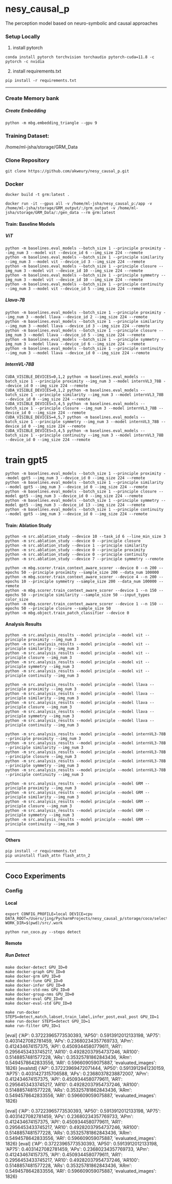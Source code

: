 # nesy_causal_p

The perception model based on neuro-symbolic and causal approaches

### Setup Locally

1. install pytorch

```
conda install pytorch torchvision torchaudio pytorch-cuda=11.8 -c pytorch -c nvidia
```

2. install requirements.txt

``` 
pip install -r requirements.txt
```

----
### Create Memory bank

##### Create Embedding
```  
python -m mbg.embedding_triangle --gpu 9
```

### Training Dataset:

/home/ml-jsha/storage/GRM_Data

### Clone Repository
```
git clone https://github.com/akweury/nesy_causal_p.git
```

### Docker
```
docker build -t grm:latest .
``` 

```
docker run -it --gpus all -v /home/ml-jsha/nesy_causal_p:/app -v /home/ml-jsha/storage/GRM_output/:/grm_output -v /home/ml-jsha/storage/GRM_Data/:/gen_data --rm grm:latest

``` 



#### Train: Baseline Models

##### ViT
``` 
python -m baselines.eval_models --batch_size 1 --principle proximity --img_num 3 --model vit --device_id 6 --img_size 224 --remote
python -m baselines.eval_models --batch_size 1 --principle similarity --img_num 3 --model vit --device_id 3 --img_size 224 --remote
python -m baselines.eval_models --batch_size 1 --principle closure --img_num 3 --model vit --device_id 10 --img_size 224 --remote
python -m baselines.eval_models --batch_size 1 --principle symmetry --img_num 3 --model vit --device_id 10 --img_size 224 --remote
python -m baselines.eval_models --batch_size 1 --principle continuity --img_num 3 --model vit --device_id 5 --img_size 224 --remote

```

##### Llava-7B
``` 
python -m baselines.eval_models --batch_size 1 --principle proximity --img_num 3 --model llava --device_id 2 --img_size 224 --remote
python -m baselines.eval_models --batch_size 1 --principle similarity --img_num 3 --model llava --device_id 3 --img_size 224 --remote
python -m baselines.eval_models --batch_size 1 --principle closure --img_num 3 --model llava --device_id 5 --img_size 224 --remote
python -m baselines.eval_models --batch_size 1 --principle symmetry --img_num 3 --model llava --device_id 6 --img_size 224 --remote
python -m baselines.eval_models --batch_size 1 --principle continuity --img_num 3 --model llava --device_id 0 --img_size 224 --remote
```

##### InternVL-78B
``` 
CUDA_VISIBLE_DEVICES=0,1,2 python -m baselines.eval_models --batch_size 1 --principle proximity --img_num 3 --model internVL3_78B --device_id 0 --img_size 224 --remote
CUDA_VISIBLE_DEVICES=0,1,2 python -m baselines.eval_models --batch_size 1 --principle similarity --img_num 3 --model internVL3_78B --device_id 0 --img_size 224 --remote
CUDA_VISIBLE_DEVICES=3,4,5 python -m baselines.eval_models --batch_size 1 --principle closure --img_num 3 --model internVL3_78B --device_id 0 --img_size 224 --remote
CUDA_VISIBLE_DEVICES=4,5,7 python -m baselines.eval_models --batch_size 1 --principle symmetry --img_num 3 --model internVL3_78B --device_id 0 --img_size 224 --remote
CUDA_VISIBLE_DEVICES=3,4,5 python -m baselines.eval_models --batch_size 1 --principle continuity --img_num 3 --model internVL3_78B --device_id 0 --img_size 224 --remote
```

# train gpt5
```
python -m baselines.eval_models --batch_size 1 --principle proximity --model gpt5 --img_num 3 --device_id 0 --img_size 224 --remote
python -m baselines.eval_models --batch_size 1 --principle similarity --model gpt5 --img_num 3 --device_id 0 --img_size 224 --remote
python -m baselines.eval_models --batch_size 1 --principle closure --model gpt5 --img_num 3 --device_id 0 --img_size 224 --remote
python -m baselines.eval_models --batch_size 1 --principle symmetry --model gpt5 --img_num 3 --device_id 13 --img_size 224 --remote
python -m baselines.eval_models --batch_size 1 --principle continuity --model gpt5 --img_num 3 --device_id 0 --img_size 224 --remote
```


#### Train: Ablation Study
```
python -m src.ablation_study --device 10 --task_id 6 --line_min_size 3
python -m src.ablation_study --device 0 --principle closure
python -m src.ablation_study --device 1 --principle similarity
python -m src.ablation_study --device 0 --principle proximity
python -m src.ablation_study --device 0 --principle continuity
python -m src.ablation_study --device 7 --principle symmetry --remote

python -m mbg.scorer.train_context_aware_scorer --device 0 --n 200 --epochs 50 --principle proximity --sample_size 200 --data_num 100000
python -m mbg.scorer.train_context_aware_scorer --device 4 --n 200 --epochs 10 --principle symmetry --sample_size 200 --data_num 100000 --remote
python -m mbg.scorer.train_context_aware_scorer --device 1 --n 150 --epochs 50 --principle similarity --sample_size 50 --input_types color_size
python -m mbg.scorer.train_context_aware_scorer --device 1 --n 150 --epochs 50 --principle closure --sample_size 50
python -m mbg.object.train_patch_classifier --device 0 
``` 


#### Analysis Results

``` 
python -m src.analysis_results --model principle --model vit --principle proximity --img_num 3  
python -m src.analysis_results --model principle --model vit --principle similarity --img_num 3  
python -m src.analysis_results --model principle --model vit --principle closure --img_num 3  
python -m src.analysis_results --model principle --model vit --principle symmetry --img_num 3  
python -m src.analysis_results --model principle --model vit --principle continuity --img_num 3  

python -m src.analysis_results --model principle --model llava --principle proximity --img_num 3  
python -m src.analysis_results --model principle --model llava --principle similarity --img_num 3  
python -m src.analysis_results --model principle --model llava --principle closure --img_num 3  
python -m src.analysis_results --model principle --model llava --principle symmetry --img_num 3  
python -m src.analysis_results --model principle --model llava --principle continuity --img_num 3  

python -m src.analysis_results --model principle --model internVL3-78B --principle proximity --img_num 3  
python -m src.analysis_results --model principle --model internVL3-78B --principle similarity --img_num 3  
python -m src.analysis_results --model principle --model internVL3-78B --principle closure --img_num 3  
python -m src.analysis_results --model principle --model internVL3-78B --principle symmetry --img_num 3  
python -m src.analysis_results --model principle --model internVL3-78B --principle continuity --img_num 3  

python -m src.analysis_results --model principle --model GRM --principle proximity --img_num 3  
python -m src.analysis_results --model principle --model GRM --principle similarity --img_num 3  
python -m src.analysis_results --model principle --model GRM --principle closure --img_num 3  
python -m src.analysis_results --model principle --model GRM --principle symmetry --img_num 3  
python -m src.analysis_results --model principle --model GRM --principle continuity --img_num 3

```

---
#### Others
```
pip install -r requirements.txt
pip uninstall flash_attn flash_attn_2
```


---
## Coco Experiments

### Config

#### Local
``` 
export CONFIG_PROFILE=local DEVICE=cpu DATA_ROOT=/Users/jing/PycharmProjects/nesy_causal_p/storage/coco/selected WORK_DIR=$(pwd)/src/.work

python run_coco.py --steps detect
```

#### Remote

##### Run Detect
``` 
make docker-detect GPU_ID=0
make docker-graph GPU_ID=0
make docker-grm GPU_ID=0
make docker-tune GPU_ID=0
make docker-infer GPU_ID=0
make docker-std-nms GPU_ID=0
make docker-group-nms GPU_ID=0
make docker-eval GPU_ID=0
make docker-eval-std GPU_ID=0

make run-docker STEPS=detect,match,labset,train_label,infer_post,eval_post GPU_ID=1
make run-docker STEPS=detect GPU_ID=1
make run-filter GPU_ID=1
```

[eval] {'AP': 0.37223965773530393, 'AP50': 0.5913912012133198, 'AP75': 0.4031427082781459, 'APs': 0.23680234357769733, 'APm': 0.412434674157375, 'APl': 0.4509344580779611, 'AR1': 0.2956453433745217, 'AR10': 0.49282037954737246, 'AR100': 0.5148857481577228, 'ARs': 0.35325781862843436, 'ARm': 0.5494578642833556, 'ARl': 0.596609059075887, 'evaluated_images': 1826}
[evalstd] {'AP': 0.37223969472071444, 'AP50': 0.5913912941230159, 'AP75': 0.4031427315706588, 'APs': 0.23680378238872007, 'APm': 0.412434674157375, 'APl': 0.4509344580779611, 'AR1': 0.2956453433745217, 'AR10': 0.49282037954737246, 'AR100': 0.5148857481577228, 'ARs': 0.35325781862843436, 'ARm': 0.5494578642833556, 'ARl': 0.596609059075887, 'evaluated_images': 1826}

[eval] {'AP': 0.37223965773530393, 'AP50': 0.5913912012133198, 'AP75': 0.4031427082781459, 'APs': 0.23680234357769733, 'APm': 0.412434674157375, 'APl': 0.4509344580779611, 'AR1': 0.2956453433745217, 'AR10': 0.49282037954737246, 'AR100': 0.5148857481577228, 'ARs': 0.35325781862843436, 'ARm': 0.5494578642833556, 'ARl': 0.596609059075887, 'evaluated_images': 1826}
[eval] {'AP': 0.37223965773530393, 'AP50': 0.5913912012133198, 'AP75': 0.4031427082781459, 'APs': 0.23680234357769733, 'APm': 0.412434674157375, 'APl': 0.4509344580779611, 'AR1': 0.2956453433745217, 'AR10': 0.49282037954737246, 'AR100': 0.5148857481577228, 'ARs': 0.35325781862843436, 'ARm': 0.5494578642833556, 'ARl': 0.596609059075887, 'evaluated_images': 1826}
